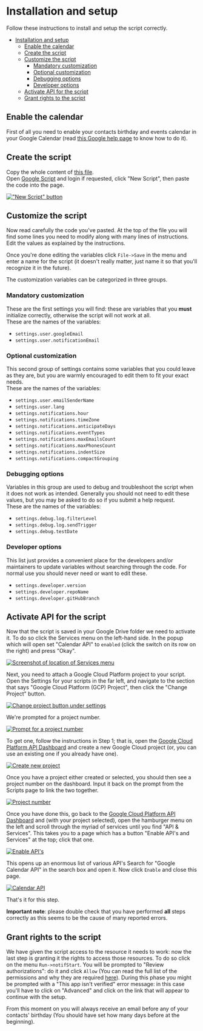 # Installation and setup

Follow these instructions to install and setup the script correctly.

<!-- TOC -->

- [Installation and setup](#installation-and-setup)
  - [Enable the calendar](#enable-the-calendar)
  - [Create the script](#create-the-script)
  - [Customize the script](#customize-the-script)
    - [Mandatory customization](#mandatory-customization)
    - [Optional customization](#optional-customization)
    - [Debugging options](#debugging-options)
    - [Developer options](#developer-options)
  - [Activate API for the script](#activate-api-for-the-script)
  - [Grant rights to the script](#grant-rights-to-the-script)

<!-- /TOC -->

## Enable the calendar

First of all you need to enable your contacts birthday and events calendar in
your Google Calendar (read [this Google help page][Google setup birthday
calendar] to know how to do it).

## Create the script

Copy the whole content of [this file][Main code file].  
Open [Google Script][Google scripts website] and login if requested,
click "New Script", then paste the code into the page.

[!["New Script" button](thumbnails/new-script.png)](screenshots/new-script.png)

## Customize the script

Now read carefully the code you've pasted. At the top of the file you will find
some lines you need to modify along with many lines of instructions. Edit the
values as explained by the instructions.  

Once you're done editing the variables click `File->Save` in the menu and enter
a name for the script (it doesn't really matter, just name it so that you'll
recognize it in the future).

The customization variables can be categorized in three groups.

### Mandatory customization

These are the first settings you will find: these are variables that you
**must** initialize correctly, otherwise the script will not work at all.  
These are the names of the variables:

- `settings.user.googleEmail`
- `settings.user.notificationEmail`

### Optional customization

This second group of settings contains some variables that you could leave as
they are, but you are warmly encouraged to edit them to fit your exact needs.  
These are the names of the variables:

- `settings.user.emailSenderName`
- `settings.user.lang`
- `settings.notifications.hour`
- `settings.notifications.timeZone`
- `settings.notifications.anticipateDays`
- `settings.notifications.eventTypes`
- `settings.notifications.maxEmailsCount`
- `settings.notifications.maxPhonesCount`
- `settings.notifications.indentSize`
- `settings.notifications.compactGrouping`

### Debugging options

Variables in this group are used to debug and troubleshoot the script when it
does not work as intended. Generally you should not need to edit these values,
but you may be asked to do so if you submit a help request.  
These are the names of the variables:

- `settings.debug.log.filterLevel`
- `settings.debug.log.sendTrigger`
- `settings.debug.testDate`

### Developer options

This list just provides a convenient place for the developers and/or maintainers
to update variables without searching through the code. For normal use you
should never need or want to edit these.

- `settings.developer.version`
- `settings.developer.repoName`
- `settings.developer.gitHubBranch`

## Activate API for the script

Now that the script is saved in your Google Drive folder we need to activate it.
To do so click the Services menu on the left-hand side.
In the popup which will open set "Calendar API" to `enabled` (click the switch
on its row on the right) and press "Okay".

[![Screenshot of location of Services
menu](thumbnails/add-service.png)](screenshots/add-service.png)

Next, you need to attach a Google Cloud Platform project to your script.
Open the Settings for your scripts in the far left,
and navigate to the section that says "Google Cloud Platform (GCP) Project",
then click the "Change Project" button.

[![Change project button under
settings](thumbnails/gcp-change-project.png)](screenshots/gcp-change-project.png)

We're prompted for a project number.

[![Prompt for a project number](thumbnails/gcp-enter-number.png)](screenshots/gcp-enter-number.png)

To get one, follow the instructions in Step 1; that is, open the
[Google Cloud Platform API Dashboard][Google Cloud Platform API Dashboard]
and create a new Google Cloud project
(or, you can use an existing one if you already have one).

[![Create new project](thumbnails/gcloud-create-new-project.png)](screenshots/gcloud-create-new-project.png)

Once you have a project either created or selected,
you should then see a project number on the dashboard.
Input it back on the prompt from the Scripts page to link the two together.

[![Project number](thumbnails/project-number.png)](screenshots/project-number.png)

Once you have done this, go back to the [Google Cloud Platform API Dashboard][Google Cloud
Platform API Dashboard] and (with your project selected),
open the hamburger menu on the left and scroll through the myriad of services
until you find "API & Services".
This takes you to a page which has a button "Enable API's and Services" at the
top; click that one.

[![Enable API's](thumbnails/enable-apis.png)](screenshots/enable-apis.png)

This opens up an enormous list of various API's
Search for "Google Calendar API" in the search box and open it.
Now click `Enable` and close this page.

[![Calendar API](thumbnails/calendar-api.png)](screenshots/calendar-api.png)

That's it for this step.

**Important note**: please double check that you have performed **all** steps
correctly as this seems to be the cause of many reported errors.

## Grant rights to the script

We have given the script access to the resource it needs to work: now the last
step is granting it the rights to access those resources. To do so click on the
menu `Run->notifStart`. You will be prompted to "Review authorizations": do it
and click `Allow` (You can read the full list of the permissions and why they
are required [here][Permissions list]).
During this phase you might be prompted with a "This app isn't verified" error
message: in this case you'll have to click on "Advanced" and click on the link
that will appear to continue with the setup.

From this moment on you will always receive an email before any of your
contacts' birthday (You should have set how many days before at the beginning).

[Main code file]: https://raw.githubusercontent.com/GioBonvi/GoogleContactsEventsNotifier/master/code.gs
[Google Scripts website]: https://script.google.com
[Google setup birthday calendar]: https://support.google.com/calendar/answer/6084659?hl=en
[Permissions list]: ../README.md#permissions-required
[Google Cloud Platform API Dashboard]: https://console.cloud.google.com/apis/dashboard
